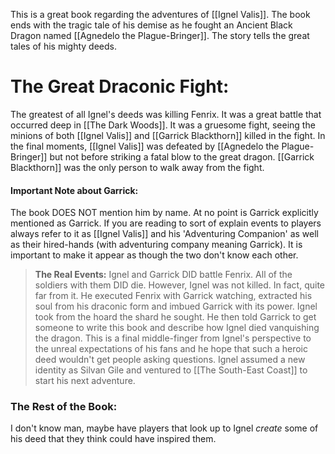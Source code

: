 This is a great book regarding the adventures of [[Ignel Valis]]. The book ends with the tragic tale of his demise as he fought an Ancient Black Dragon named [[Agnedelo the Plague-Bringer]]. The story tells the great tales of his mighty deeds. 

# The Great Draconic Fight:
The greatest of all Ignel's deeds was killing Fenrix. It was a great battle that occurred deep in [[The Dark Woods]]. It was a gruesome fight, seeing the minions of both [[Ignel Valis]] and [[Garrick Blackthorn]]
killed in the fight. In the final moments, [[Ignel Valis]] was defeated by [[Agnedelo the Plague-Bringer]] but not before striking a fatal blow to the great dragon. [[Garrick Blackthorn]] was the only person to walk away from the fight. 
#### Important Note about Garrick:
The book DOES NOT mention him by name. At no point is Garrick explicitly mentioned as Garrick. If you are reading to sort of explain events to players always refer to it as [[Ignel Valis]] and his 'Adventuring Companion' as well as their hired-hands (with adventuring company meaning Garrick). It is important to make it appear as though the two don't know each other. 

> **The Real Events:**
> Ignel and Garrick DID battle Fenrix. All of the soldiers with them DID die. However, Ignel was not killed. In fact, quite far from it. He executed Fenrix with Garrick watching, extracted his soul from his draconic form and imbued Garrick with its power. Ignel took from the hoard the shard he sought. He then told Garrick to get someone to write this book and describe how Ignel died vanquishing the dragon. This is a final middle-finger from Ignel's perspective to the unreal expectations of his fans and he hope that such a heroic deed wouldn't get people asking questions. Ignel assumed a new identity as Silvan Gile and ventured to [[The South-East Coast]] to start his next adventure.

### The Rest of the Book:
I don't know man, maybe have players that look up to Ignel *create* some of his deed that they think could have inspired them. 

